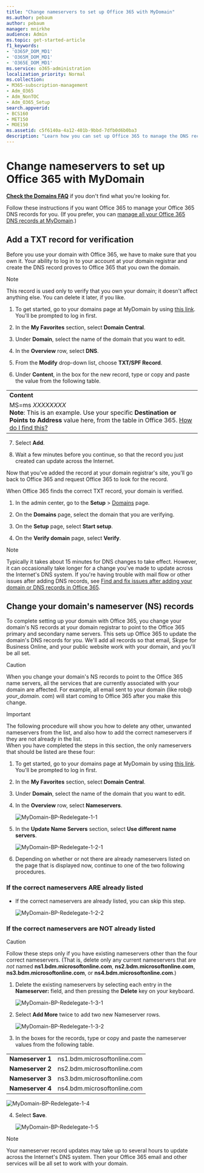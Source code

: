 ```yaml
---
title: "Change nameservers to set up Office 365 with MyDomain"
ms.author: pebaum
author: pebaum
manager: mnirkhe
audience: Admin
ms.topic: get-started-article
f1_keywords:
- 'O365P_DOM_MD1'
- 'O365M_DOM_MD1'
- 'O365E_DOM_MD1'
ms.service: o365-administration
localization_priority: Normal
ms.collection: 
- M365-subscription-management
- Adm_O365
- Adm_NonTOC
- Adm_O365_Setup
search.appverid:
- BCS160
- MET150
- MOE150
ms.assetid: c5f6140a-4a12-401b-9bbd-7dfb0d6b0ba3
description: "Learn how you can set up Office 365 to manage the DNS records of your custom domain at MyDomain."
---
```


# Change nameservers to set up Office 365 with MyDomain

 **[Check the Domains FAQ](../setup/domains-faq.md)** if you don't find what you're looking for.
  
Follow these instructions if you want Office 365 to manage your Office 365 DNS records for you. (If you prefer, you can [manage all your Office 365 DNS records at MyDomain](create-dns-records-at-mydomain.md).)
  
## Add a TXT record for verification

Before you use your domain with Office 365, we have to make sure that you own it. Your ability to log in to your account at your domain registrar and create the DNS record proves to Office 365 that you own the domain.
  
> [!NOTE]
> This record is used only to verify that you own your domain; it doesn't affect anything else. You can delete it later, if you like. 
  
1. To get started, go to your domains page at MyDomain by using [this link](https://www.mydomain.com/controlpanel). You'll be prompted to log in first.
    
2. In the **My Favorites** section, select **Domain Central**.
    
3. Under **Domain**, select the name of the domain that you want to edit.
    
4. In the **Overview** row, select **DNS**.
    
5. From the **Modify** drop-down list, choose **TXT/SPF Record**.
    
6. Under **Content**, in the box for the new record, type or copy and paste the value from the following table.
    
||
|:-----|
|**Content** <br/> |
|MS=ms *XXXXXXXX*  <br/> **Note**: This is an example. Use your specific **Destination or Points to Address** value here, from the table in Office 365. [How do I find this?](../get-help-with-domains/information-for-dns-records.md)          |
   
7. Select **Add**.
    
8. Wait a few minutes before you continue, so that the record you just created can update across the Internet.
    
Now that you've added the record at your domain registrar's site, you'll go back to Office 365 and request Office 365 to look for the record.
  
When Office 365 finds the correct TXT record, your domain is verified.
  
1. In the admin center, go to the **Setup** \> <a href="https://go.microsoft.com/fwlink/p/?linkid=834818" target="_blank">Domains</a> page.

    
2. On the **Domains** page, select the domain that you are verifying. 
    
3. On the **Setup** page, select **Start setup**.
    
4. On the **Verify domain** page, select **Verify**.
    
> [!NOTE]
> Typically it takes about 15 minutes for DNS changes to take effect. However, it can occasionally take longer for a change you've made to update across the Internet's DNS system. If you're having trouble with mail flow or other issues after adding DNS records, see [Find and fix issues after adding your domain or DNS records in Office 365](../get-help-with-domains/find-and-fix-issues.md). 
  
## Change your domain's nameserver (NS) records

To complete setting up your domain with Office 365, you change your domain's NS records at your domain registrar to point to the Office 365 primary and secondary name servers. This sets up Office 365 to update the domain's DNS records for you. We'll add all records so that email, Skype for Business Online, and your public website work with your domain, and you'll be all set.
  
> [!CAUTION]
> When you change your domain's NS records to point to the Office 365 name servers, all the services that are currently associated with your domain are affected. For example, all email sent to your domain (like rob@ *your_domain.* com) will start coming to Office 365 after you make this change. 
  
> [!IMPORTANT]
> The following procedure will show you how to delete any other, unwanted nameservers from the list, and also how to add the correct nameservers if they are not already in the list. <br/> When you have completed the steps in this section, the only nameservers that should be listed are these four:
  
1. To get started, go to your domains page at MyDomain by using [this link](https://www.mydomain.com/controlpanel). You'll be prompted to log in first.
    
2. In the **My Favorites** section, select **Domain Central**.
    
3. Under **Domain**, select the name of the domain that you want to edit.
    
4. In the **Overview** row, select **Nameservers**.
    
    ![MyDomain-BP-Redelegate-1-1](../media/49e91235-44b5-46d6-a82e-8f11329db3d6.png)
  
5. In the **Update Name Servers** section, select **Use different name servers**.
    
    ![MyDomain-BP-Redelegate-1-2-1](../media/f869fb26-54dc-4b66-8378-a78a79b582bd.png)
  
6. Depending on whether or not there are already nameservers listed on the page that is displayed now, continue to one of the two following procedures.
    
### If the correct nameservers ARE already listed

- If the correct nameservers are already listed, you can skip this step.
    
    ![MyDomain-BP-Redelegate-1-2-2](../media/601f6a46-15bd-4a92-b792-ac628ff86628.png)
  
### If the correct nameservers are NOT already listed

> [!CAUTION]
> Follow these steps only if you have existing nameservers other than the four correct nameservers. (That is, delete only any current nameservers that are  *not*  named **ns1.bdm.microsoftonline.com**, **ns2.bdm.microsoftonline.com**, **ns3.bdm.microsoftonline.com**, or **ns4.bdm.microsoftonline.com**.) 
  
1. Delete the existing nameservers by selecting each entry in the **Nameserver:** field, and then pressing the **Delete** key on your keyboard. 
    
    ![MyDomain-BP-Redelegate-1-3-1](../media/5024cd27-a2b1-42a2-99e4-5ceb5e6eddb9.png)
  
2. Select **Add More** twice to add two new Nameserver rows. 
    
    ![MyDomain-BP-Redelegate-1-3-2](../media/19307893-2f73-4e4d-9221-a5870e09ab48.png)
  
3. In the boxes for the records, type or copy and paste the nameserver values from the following table.
    
|||
|:-----|:-----|
|**Nameserver 1** <br/> |ns1.bdm.microsoftonline.com  <br/> |
|**Nameserver 2** <br/> |ns2.bdm.microsoftonline.com  <br/> |
|**Nameserver 3** <br/> |ns3.bdm.microsoftonline.com  <br/> |
|**Nameserver 4** <br/> |ns4.bdm.microsoftonline.com  <br/> |
   
   ![MyDomain-BP-Redelegate-1-4](../media/7427e99c-49c7-4a2e-a5bf-66fc46900cd1.png)
  
4. Select **Save**.
    
    ![MyDomain-BP-Redelegate-1-5](../media/48473816-b881-47f0-9344-74622efa3bf8.png)
  
> [!NOTE]
> Your nameserver record updates may take up to several hours to update across the Internet's DNS system. Then your Office 365 email and other services will be all set to work with your domain. 
